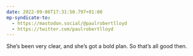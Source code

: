 ```yaml
---
date: 2022-09-06T17:31:50.797+01:00
mp-syndicate-to:
  - https://mastodon.social/@paulrobertlloyd
  - https://twitter.com/paulrobertlloyd
---
```

She’s been very clear, and she’s got a bold plan. So that’s all good then.
